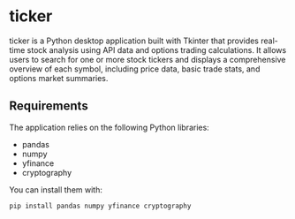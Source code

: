 # ticker

ticker is a Python desktop application built with Tkinter that provides real-time stock analysis using API data and options trading calculations. It allows users to search for one or more stock tickers and displays a comprehensive overview of each symbol, including price data, basic trade stats, and options market summaries.

## Requirements

The application relies on the following Python libraries:

- pandas
- numpy
- yfinance
- cryptography

You can install them with:

```bash
pip install pandas numpy yfinance cryptography
```
